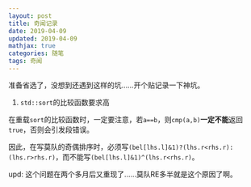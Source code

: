 ```yaml
---
layout: post
title: 奇闻记录
date: 2019-04-09
updated: 2019-04-09
mathjax: true
categories: 随笔
tags: 奇闻
---
```


准备省选了，没想到还遇到这样的坑……开个贴记录一下神坑。

<!-- more -->

1. `std::sort`的比较函数要求高

在重载`sort`的比较函数时，一定要注意，若`a==b`，则`cmp(a,b)`**一定不能**返回`true`，否则会引发段错误。

因此，在写莫队的奇偶排序时，必须写`(bel[lhs.l]&1)?(lhs.r<rhs.r):(lhs.r>rhs.r)`，而不能写`(bel[lhs.l]&1)^(lhs.r<rhs.r)`。

upd: 这个问题在两个多月后又重现了……莫队RE多半就是这个原因了啊。